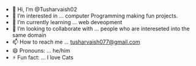 - 👋 Hi, I’m @Tusharvaish02
- 👀 I’m interested in ... computer Programming making fun projects.
- 🌱 I’m currently learning ... web deveopment
- 💞️ I’m looking to collaborate with ... people who are intereseted into the same domain 
- 📫 How to reach me ... tusharvaish077@gmail.com
- 😄 Pronouns: ... he/him
- ⚡ Fun fact: ... I love Cats

<!---
Tusharvaish02/Tusharvaish02 is a ✨ special ✨ repository because its `README.md` (this file) appears on your GitHub profile.
You can click the Preview link to take a look at your changes.
--->
